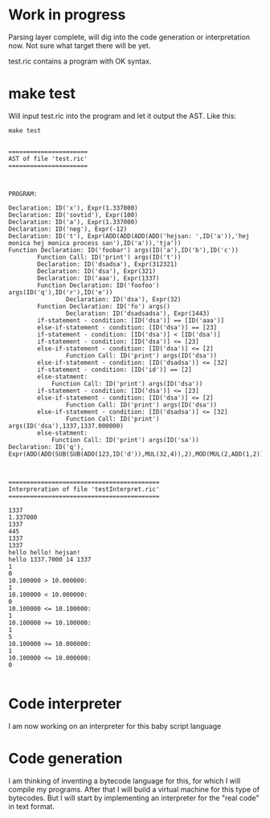 # Work in progress

Parsing layer complete,
will dig into the code generation or interpretation now. 
Not sure what target there will be yet.


test.ric contains a program with OK syntax.

# make test

Will input test.ric into the program and let it output the AST.
Like this:

```
make test


======================
AST of file 'test.ric'
======================



PROGRAM:

Declaration: ID('x'), Expr(1.337000)
Declaration: ID('sovtid'), Expr(100)
Declaration: ID('a'), Expr(1.337000)
Declaration: ID('neg'), Expr(-12)
Declaration: ID('t'), Expr(ADD(ADD(ADD(ADD('hejsan: ',ID('a')),'hej monica hej monica process san'),ID('a')),'tja'))
Function Declaration: ID('foobar') args(ID('a'),ID('b'),ID('c'))
        Function Call: ID('print') args(ID('t'))
        Declaration: ID('dsadsa'), Expr(312321)
        Declaration: ID('dsa'), Expr(321)
        Declaration: ID('aaa'), Expr(1337)
        Function Declaration: ID('foofoo') args(ID('q'),ID('r'),ID('e'))
                Declaration: ID('dsa'), Expr(32)
        Function Declaration: ID('fo') args()
                Declaration: ID('dsadsadsa'), Expr(1443)
        if-statement - condition: [ID('dsa')] == [ID('aaa')]
        else-if-statement - condition: [ID('dsa')] == [23]
        if-statement - condition: [ID('dsa')] < [ID('dsa')]
        if-statement - condition: [ID('dsa')] <= [23]
        else-if-statement - condition: [ID('dsa')] <= [2]
                Function Call: ID('print') args(ID('dsa'))
        else-if-statement - condition: [ID('dsadsa')] <= [32]
        if-statement - condition: [ID('id')] == [2]
        else-statment:
            Function Call: ID('print') args(ID('dsa'))
        if-statement - condition: [ID('dsa')] <= [23]
        else-if-statement - condition: [ID('dsa')] <= [2]
                Function Call: ID('print') args(ID('dsa'))
        else-if-statement - condition: [ID('dsadsa')] <= [32]
                Function Call: ID('print') args(ID('dsa'),1337,1337.000000)
        else-statment:
            Function Call: ID('print') args(ID('sa'))
Declaration: ID('q'), Expr(ADD(ADD(SUB(SUB(ADD(123,ID('d')),MUL(32,4)),2),MOD(MUL(2,ADD(1,2)),2)),1))



==========================================
Interpreration of file 'testInterpret.ric'
==========================================

1337
1.337000
1337
445
1337
1337
hello hello! hejsan!
hello 1337.7000 14 1337
1
0
10.100000 > 10.000000: 
1
10.100000 < 10.000000:
0
10.100000 <= 10.100000:
1
10.100000 >= 10.100000:
1
5
10.100000 >= 10.000000: 
1
10.100000 <= 10.000000:
0


```

# Code interpreter

I am now working on an interpreter for this baby script language

# Code generation

I am thinking of inventing a bytecode language for this, 
for which I will compile my programs. After that I will
build a virtual machine for this type of bytecodes.
But I will start by implementing an interpreter for the
"real code" in text format. 

